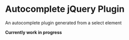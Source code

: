 Autocomplete jQuery Plugin
==========================

An autocomplete plugin generated from a select element

__Currently work in progress__